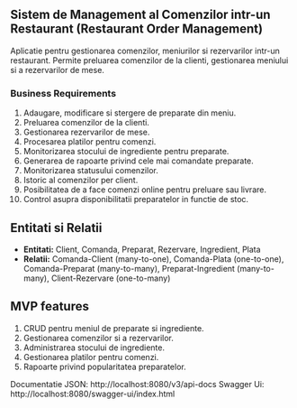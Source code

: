 ## Sistem de Management al Comenzilor intr-un Restaurant (Restaurant Order Management)
Aplicatie pentru gestionarea comenzilor, meniurilor si rezervarilor intr-un restaurant. Permite preluarea comenzilor de la clienti, gestionarea meniului si a rezervarilor de mese.

### Business Requirements
1. Adaugare, modificare si stergere de preparate din meniu.
2. Preluarea comenzilor de la clienti.
3. Gestionarea rezervarilor de mese.
4. Procesarea platilor pentru comenzi.
5. Monitorizarea stocului de ingrediente pentru preparate.
6. Generarea de rapoarte privind cele mai comandate preparate.
7. Monitorizarea statusului comenzilor.
8. Istoric al comenzilor per client.
9. Posibilitatea de a face comenzi online pentru preluare sau livrare.
10. Control asupra disponibilitatii preparatelor in functie de stoc.

## Entitati si Relatii
* **Entitati:** Client, Comanda, Preparat, Rezervare, Ingredient, Plata
* **Relatii:** Comanda-Client (many-to-one), Comanda-Plata (one-to-one), Comanda-Preparat (many-to-many), Preparat-Ingredient (many-to-many), Client-Rezervare (one-to-many)

## MVP features
1. CRUD pentru meniul de preparate si ingrediente.
2. Gestionarea comenzilor si a rezervarilor.
3. Administrarea stocului de ingrediente.
4. Gestionarea platilor pentru comenzi.
5. Rapoarte privind popularitatea preparatelor.


Documentatie JSON: http://localhost:8080/v3/api-docs
Swagger Ui: http://localhost:8080/swagger-ui/index.html